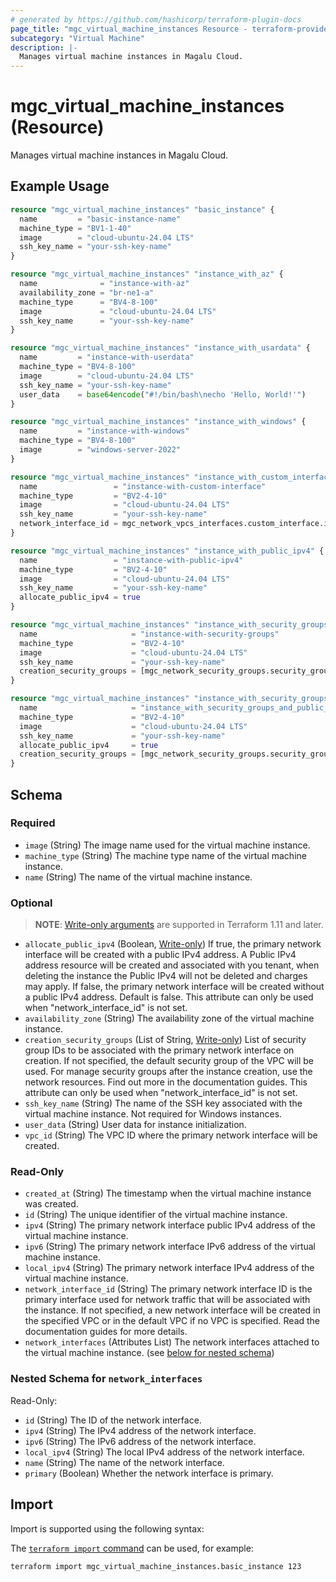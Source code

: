```yaml
---
# generated by https://github.com/hashicorp/terraform-plugin-docs
page_title: "mgc_virtual_machine_instances Resource - terraform-provider-mgc"
subcategory: "Virtual Machine"
description: |-
  Manages virtual machine instances in Magalu Cloud.
---
```


# mgc_virtual_machine_instances (Resource)

Manages virtual machine instances in Magalu Cloud.

## Example Usage

```terraform
resource "mgc_virtual_machine_instances" "basic_instance" {
  name         = "basic-instance-name"
  machine_type = "BV1-1-40"
  image        = "cloud-ubuntu-24.04 LTS"
  ssh_key_name = "your-ssh-key-name"
}

resource "mgc_virtual_machine_instances" "instance_with_az" {
  name              = "instance-with-az"
  availability_zone = "br-ne1-a"
  machine_type      = "BV4-8-100"
  image             = "cloud-ubuntu-24.04 LTS"
  ssh_key_name      = "your-ssh-key-name"
}

resource "mgc_virtual_machine_instances" "instance_with_usardata" {
  name         = "instance-with-userdata"
  machine_type = "BV4-8-100"
  image        = "cloud-ubuntu-24.04 LTS"
  ssh_key_name = "your-ssh-key-name"
  user_data    = base64encode("#!/bin/bash\necho 'Hello, World!'")
}

resource "mgc_virtual_machine_instances" "instance_with_windows" {
  name         = "instance-with-windows"
  machine_type = "BV4-8-100"
  image        = "windows-server-2022"
}

resource "mgc_virtual_machine_instances" "instance_with_custom_interface" {
  name                 = "instance-with-custom-interface"
  machine_type         = "BV2-4-10"
  image                = "cloud-ubuntu-24.04 LTS"
  ssh_key_name         = "your-ssh-key-name"
  network_interface_id = mgc_network_vpcs_interfaces.custom_interface.id
}

resource "mgc_virtual_machine_instances" "instance_with_public_ipv4" {
  name                 = "instance-with-public-ipv4"
  machine_type         = "BV2-4-10"
  image                = "cloud-ubuntu-24.04 LTS"
  ssh_key_name         = "your-ssh-key-name"
  allocate_public_ipv4 = true
}

resource "mgc_virtual_machine_instances" "instance_with_security_groups" {
  name                     = "instance-with-security-groups"
  machine_type             = "BV2-4-10"
  image                    = "cloud-ubuntu-24.04 LTS"
  ssh_key_name             = "your-ssh-key-name"
  creation_security_groups = [mgc_network_security_groups.security_group.id]
}

resource "mgc_virtual_machine_instances" "instance_with_security_groups_and_public_ipv4" {
  name                     = "instance_with_security_groups_and_public_ipv4"
  machine_type             = "BV2-4-10"
  image                    = "cloud-ubuntu-24.04 LTS"
  ssh_key_name             = "your-ssh-key-name"
  allocate_public_ipv4     = true
  creation_security_groups = [mgc_network_security_groups.security_group.id]
}
```

<!-- schema generated by tfplugindocs -->
## Schema

### Required

- `image` (String) The image name used for the virtual machine instance.
- `machine_type` (String) The machine type name of the virtual machine instance.
- `name` (String) The name of the virtual machine instance.

### Optional

> **NOTE**: [Write-only arguments](https://developer.hashicorp.com/terraform/language/resources/ephemeral#write-only-arguments) are supported in Terraform 1.11 and later.

- `allocate_public_ipv4` (Boolean, [Write-only](https://developer.hashicorp.com/terraform/language/resources/ephemeral#write-only-arguments)) If true, the primary network interface will be created with a public IPv4 address.
A Public IPv4 address resource will be created and associated with you tenant, when deleting the instance the Public IPv4 will not be deleted and charges may apply.
If false, the primary network interface will be created without a public IPv4 address.
Default is false.
This attribute can only be used when "network_interface_id" is not set.
- `availability_zone` (String) The availability zone of the virtual machine instance.
- `creation_security_groups` (List of String, [Write-only](https://developer.hashicorp.com/terraform/language/resources/ephemeral#write-only-arguments)) List of security group IDs to be associated with the primary network interface on creation.
If not specified, the default security group of the VPC will be used.
For manage security groups after the instance creation, use the network resources.
Find out more in the documentation guides.
This attribute can only be used when "network_interface_id" is not set.
- `ssh_key_name` (String) The name of the SSH key associated with the virtual machine instance. Not required for Windows instances.
- `user_data` (String) User data for instance initialization.
- `vpc_id` (String) The VPC ID where the primary network interface will be created.

### Read-Only

- `created_at` (String) The timestamp when the virtual machine instance was created.
- `id` (String) The unique identifier of the virtual machine instance.
- `ipv4` (String) The primary network interface public IPv4 address of the virtual machine instance.
- `ipv6` (String) The primary network interface IPv6 address of the virtual machine instance.
- `local_ipv4` (String) The primary network interface IPv4 address of the virtual machine instance.
- `network_interface_id` (String) The primary network interface ID is the primary interface used for network traffic that will be associated with the instance.
If not specified, a new network interface will be created in the specified VPC or in the default VPC if no VPC is specified.
Read the documentation guides for more details.
- `network_interfaces` (Attributes List) The network interfaces attached to the virtual machine instance. (see [below for nested schema](#nestedatt--network_interfaces))

<a id="nestedatt--network_interfaces"></a>
### Nested Schema for `network_interfaces`

Read-Only:

- `id` (String) The ID of the network interface.
- `ipv4` (String) The IPv4 address of the network interface.
- `ipv6` (String) The IPv6 address of the network interface.
- `local_ipv4` (String) The local IPv4 address of the network interface.
- `name` (String) The name of the network interface.
- `primary` (Boolean) Whether the network interface is primary.

## Import

Import is supported using the following syntax:

The [`terraform import` command](https://developer.hashicorp.com/terraform/cli/commands/import) can be used, for example:

```shell
terraform import mgc_virtual_machine_instances.basic_instance 123
```
